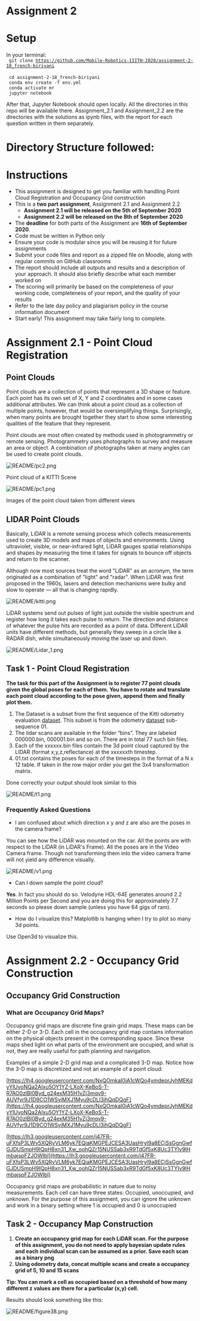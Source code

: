 # Assignment 2

# Setup

In your terminal:\
<code>
    git clone https://github.com/Mobile-Robotics-IIITH-2020/assignment-2-18_french-biriyani
</code>
\
<code>
    cd assignment-2-18_french-biriyani
</code>
\
<code>
    conda env create -f env.yml
</code>
\
<code>
    conda activate mr
</code>
\
<code>
    jupyter notebook
 </code>

After that, Jupyter Notebook should open locally. All the directories in this repo will be available there. Assignment_2.1 and Assignment_2.2 are the directories with the solutions as ipynb files, with the report for each question written in them separately.

# Directory Structure followed: 

# Instructions

- This assignment is designed to get you familiar with handling Point Cloud Registration and Occupancy Grid construction
- This is a **two part assignment**, Assignment 2.1 and Assignment 2.2
    - **Assignment 2.1 will be released on the 5th of September 2020**
    - **Assignment 2.2 will be released on the 8th of September 2020**
- The **deadline** for both parts of the Assignment are **16th of September 2020**.
- Code must be written in Python only
- Ensure your code is modular since you will be reusing it for future assignments
- Submit your code files and report as a zipped file on Moodle, along with regular commits on GitHub classrooms
- The report should include all outputs and results and a description of your approach. It should also briefly describe what each member worked on
- The scoring will primarily be based on the completeness of your working code, completeness of your report, and the quality of your results
- Refer to the late day policy and plagiarism policy in the course information document
- Start early! This assignment may take fairly long to complete.

# Assignment 2.1 - Point Cloud Registration

## Point Clouds

Point clouds are a collection of points that represent a 3D shape or feature. Each point has its own set of X, Y and Z coordinates and in some cases additional attributes. We can think about a point cloud as a collection of multiple points, however, that would be oversimplifying things. Surprisingly, when many points are brought together they start to show some interesting qualities of the feature that they represent.

Point clouds are most often created by methods used in photogrammetry or remote sensing. Photogrammetry uses photographs to survey and measure an area or object. A combination of photographs taken at many angles can be used to create point clouds.

![README/pc2.png](README/pc2.png)

Point cloud of a KITTI Scene

![README/pc1.png](README/pc1.png)

Images of the point cloud taken from different views

## LIDAR Point Clouds

Basically, LiDAR is a remote sensing process which collects measurements used to create 3D models and maps of objects and environments. Using ultraviolet, visible, or near-infrared light, LiDAR gauges spatial relationships and shapes by measuring the time it takes for signals to bounce off objects and return to the scanner.

Although now most sources treat the word "LiDAR" as an acronym, the term originated as a combination of "light" and "radar". When LiDAR was first proposed in the 1960s, lasers and detection mechanisms were bulky and slow to operate — all that is changing rapidly.

![README/kitti.png](README/kitti.png)

LiDAR systems send out pulses of light just outside the visible spectrum and register how long it takes each pulse to return. The direction and distance of whatever the pulse hits are recorded as a point of data. Different LiDAR units have different methods, but generally they sweep in a circle like a RADAR dish, while simultaneously moving the laser up and down.

![README/Lidar_1.png](README/Lidar_1.png)

## Task 1 - Point Cloud Registration

**The task for this part of the Assignment is to register 77 point clouds given the global poses for each of them. You have to rotate and translate each point cloud according to the pose given, append them and finally plot them.**

1. The Dataset is a subset from the first sequence of the Kitti odometry evaluation [dataset](http://www.cvlibs.net/datasets/kitti/eval_odometry.php). This subset is from the odometry [dataset](http://www.cvlibs.net/download.php?file=data_odometry_velodyne.zip) sub-sequence 01.
2. The lidar scans are available in the folder “bins”. They are labeled 000000.bin, 000001.bin and so on. There are in total 77 such bin files.
3. Each of the xxxxxx.bin files contain the 3d point cloud captured by the LIDAR (format x,y,z,reflectance) at the xxxxxxth timestep.
4. 01.txt contains the poses for each of the timesteps in the format of a N x 12 table. If taken in the row major order you get the 3x4 transformation matrix.

Done correctly your output should look similar to this

![README/t1.png](README/t1.png)

### Frequently Asked Questions

- I am confused about which direction x y and z are also are the poses in the camera frame?

You can see how the LiDAR was mounted on the car. All the points are with respect to the LiDAR (in LiDAR's Frame). All the poses are in the Video Camera frame. Though not transforming them into the video camera frame will not yield any difference visually.

![README/v1.png](README/v1.png)

- Can I down sample the point cloud?

**Yes**. In fact you should do so. Velodyne HDL-64E generates around 2.2 Million Points per Second and you are doing this for approximately 7.7 seconds so please down sample (unless you have 64 gigs of ram).

- How do I visualize this? Matplotlib is hanging when I try to plot so many 3d points.

Use Open3d to visualize this.

# Assignment 2.2 - Occupancy Grid Construction

## Occupancy Grid Construction

### What are Occupancy Grid Maps?
Occupancy grid maps are discrete fine grain grid maps. These maps can be either 2-D or 3-D. Each cell in the occupancy grid map contains information on the physical objects present in the corresponding space. Since these maps shed light on what parts of the environment are occupied, and what is not, they are really useful for path planning and navigation.

Examples of a simple 2-D grid map and a complicated 3-D map. Notice how the 3-D map is discretized and not an example of a point cloud:

[https://lh4.googleusercontent.com/NxQOmkaI0iA1cWQo4ymdeprJyhMEKdyYlUyoNQa2AIxu5OY1YZ-LXoX-KeBoS-T-R7AO0zlBI0Byd_g24exM35H1vZj3mqv9-AUVfyr9J1D9CO1WSyiMXJ1Myu9cDLl3ihQqDQgF](https://lh4.googleusercontent.com/NxQOmkaI0iA1cWQo4ymdeprJyhMEKdyYlUyoNQa2AIxu5OY1YZ-LXoX-KeBoS-T-R7AO0zlBI0Byd_g24exM35H1vZj3mqv9-AUVfyr9J1D9CO1WSyiMXJ1Myu9cDLl3ihQqDQgF)

[https://lh3.googleusercontent.com/j47FR-uFXfsP3LWv5XQRyVLM6yk7EQiaKMGPEJCESA3UasHryl9a8ECjSsGgnGwfGJDUSmpH9IQpH8xn31_Xw_oohQZr15NUSSab3xR9TdGf5xK8Uc3TYIv9lHmbajspFZJOWIbl](https://lh3.googleusercontent.com/j47FR-uFXfsP3LWv5XQRyVLM6yk7EQiaKMGPEJCESA3UasHryl9a8ECjSsGgnGwfGJDUSmpH9IQpH8xn31_Xw_oohQZr15NUSSab3xR9TdGf5xK8Uc3TYIv9lHmbajspFZJOWIbl)

Occupancy grid maps are probabilistic in nature due to noisy measurements. Each cell can have three states: Occupied, unoccupied, and unknown. For the purpose of this assignment, you can ignore the unknown and work in a binary setting where 1 is occupied and 0 is unoccupied

## Task 2 -  Occupancy Map Construction

1. **Create an occupancy grid map for each LiDAR scan. For the purpose of this assignment, you do not need to apply bayesian update rules and each individual scan can be assumed as a prior. Save each scan as a binary png**
2. **Using odometry data, concat multiple scans and create a occupancy grid of 5, 10 and 15 scans**

**Tip: You can mark a cell as occupied based on a threshold of how many different z values are there for a particular (x,y) cell.**

Results should look something like this:

![README/figure38.png](README/figure38.png)
